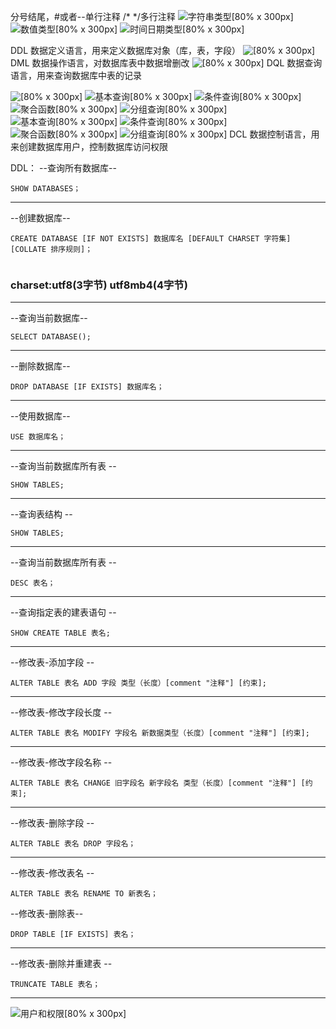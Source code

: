 分号结尾，#或者--单行注释
/*  */多行注释
![字符串类型[80% x 300px]](https://github.com/BurtSweet/picx-images-hosting/raw/master/技术/MySQL字符串类型.png)
![数值类型[80% x 300px]](https://github.com/BurtSweet/picx-images-hosting/raw/master/技术/MySQL数值类型.png)
![时间日期类型[80% x 300px]](https://github.com/BurtSweet/picx-images-hosting/raw/master/技术/MySQL日期时间类型.png)

DDL 数据定义语言，用来定义数据库对象（库，表，字段）
![[80% x 300px]](https://github.com/BurtSweet/picx-images-hosting/raw/master/技术/MySQL-DDL.webp)
DML 数据操作语言，对数据库表中数据增删改
![[80% x 300px]](https://github.com/BurtSweet/picx-images-hosting/raw/master/技术/MySQL-DML小结.webp)
DQL 数据查询语言，用来查询数据库中表的记录

![[80% x 300px]](https://github.com/BurtSweet/picx-images-hosting/raw/master/技术/DQL查询.webp)
![基本查询[80% x 300px]](https://github.com/BurtSweet/picx-images-hosting/raw/master/技术/DQL基本查询.webp)
![条件查询[80% x 300px]](https://github.com/BurtSweet/picx-images-hosting/raw/master/技术/DQL条件查询.webp)
![聚合函数[80% x 300px]](https://tgpic.svip888.eu.org/file/4924b48c9a31a14756785.png)
![分组查询[80% x 300px]](https://github.com/BurtSweet/picx-images-hosting/raw/master/技术/MySQL-DQL-聚合函数.webp)
![基本查询[80% x 300px]](https://github.com/BurtSweet/picx-images-hosting/raw/master/技术/MySQL-DQL-分组查询.webp)
![条件查询[80% x 300px]](https://github.com/BurtSweet/picx-images-hosting/raw/master/技术/MySQL-DQL-排序查询.webp)
![聚合函数[80% x 300px]](https://github.com/BurtSweet/picx-images-hosting/raw/master/技术/MySQL-DQL-分页查询.webp)
![分组查询[80% x 300px]](https://github.com/BurtSweet/picx-images-hosting/raw/master/技术/MySQL-DQL-执行顺序.webp)
DCL 数据控制语言，用来创建数据库用户，控制数据库访问权限




DDL：
--查询所有数据库--
```MySQL
SHOW DATABASES；
```
-- --
--创建数据库--
```MySQL
CREATE DATABASE [IF NOT EXISTS] 数据库名 [DEFAULT CHARSET 字符集] [COLLATE 排序规则]；
	
```
### charset:utf8(3字节) utf8mb4(4字节)
-- --
--查询当前数据库--
```MySQL
SELECT DATABASE();
```
-- --
--删除数据库--
```MySQL
DROP DATABASE [IF EXISTS] 数据库名；
```
-- --
--使用数据库--
```MySQL
USE 数据库名；
```
-- --
--查询当前数据库所有表 --
```MySQL
SHOW TABLES;
```
-- --
--查询表结构  --
```MySQL
SHOW TABLES;
```
-- --
--查询当前数据库所有表 --
```MySQL
DESC 表名；
```
-- --
--查询指定表的建表语句 --
```MySQL
SHOW CREATE TABLE 表名;
```
-- --
--修改表-添加字段  --
```MySQL
ALTER TABLE 表名 ADD 字段 类型（长度）[comment "注释"] [约束];
```
-- --
--修改表-修改字段长度 --
```MySQL
ALTER TABLE 表名 MODIFY 字段名 新数据类型（长度）[comment "注释"] [约束];
```
-- --
--修改表-修改字段名称 --
```MySQL
ALTER TABLE 表名 CHANGE 旧字段名 新字段名 类型（长度）[comment "注释"] [约束];
```
-- --
--修改表-删除字段  --
```MySQL
ALTER TABLE 表名 DROP 字段名；
```
-- --
--修改表-修改表名 --
```MySQL
ALTER TABLE 表名 RENAME TO 新表名；
```
--修改表-删除表--
```MySQL
DROP TABLE [IF EXISTS] 表名；
```
-- --
--修改表-删除并重建表 --
```MySQL
TRUNCATE TABLE 表名；
```
-- --


![用户和权限[80% x 300px]](https://tgpic.svip888.eu.org/file/b8636caa4641e122e26d8.png)